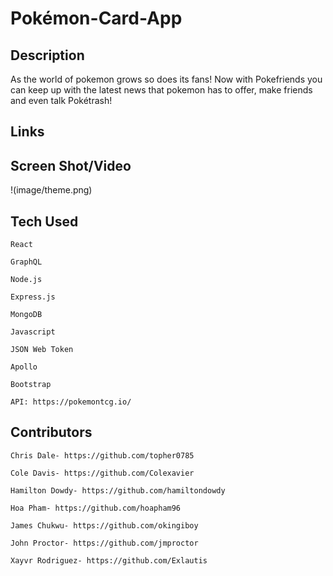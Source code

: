 # Pokémon-Card-App

## Description

As the world of pokemon grows so does its fans! Now with Pokefriends you can keep up with the latest news that pokemon has to offer, make friends and even talk Pokétrash!                         

## Links

## Screen Shot/Video

!(image/theme.png)

## Tech Used

    React

    GraphQL

    Node.js

    Express.js

    MongoDB

    Javascript

    JSON Web Token

    Apollo

    Bootstrap

    API: https://pokemontcg.io/

## Contributors

    Chris Dale- https://github.com/topher0785

    Cole Davis- https://github.com/Colexavier

    Hamilton Dowdy- https://github.com/hamiltondowdy

    Hoa Pham- https://github.com/hoapham96

    James Chukwu- https://github.com/okingiboy

    John Proctor- https://github.com/jmproctor

    Xayvr Rodriguez- https://github.com/Exlautis

